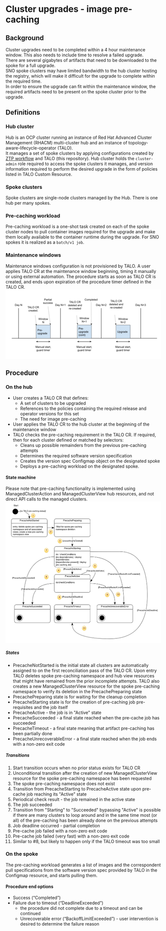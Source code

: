 # Cluster upgrades - image pre-caching #
## Background ##
Cluster upgrades need to be completed within a 4 hour maintenance window.  This also needs to include time to resolve a failed upgrade.\
There are several gigabytes of artifacts that need to be downloaded to the spoke for a full upgrade.\
SNO spoke clusters may have limited bandwidth to the hub cluster hosting the registry, which will make it difficult for the upgrade to complete within the required time.\
In order to ensure the upgrade can fit within the maintenance window, the required artifacts need to be present on the spoke cluster prior to the upgrade.
## Definitions ##
### Hub cluster ###
Hub is an OCP cluster running an instance of Red Hat Advanced Cluster Management (RHACM) multi-cluster hub and an instance of topology-aware-lifecycle-operator (TALO). \
It manages a set of spoke clusters by applying configurations created by [ZTP workflow](https://github.com/openshift-kni/cnf-features-deploy/tree/master/ztp) and TALO (this repository).
Hub cluster holds the `cluster-admin` role required to access the spoke clusters it manages, and version information required to perform the desired upgrade in the form of policies listed in TALO Custom Resource.
### Spoke clusters ###
Spoke clusters are single-node clusters managed by the Hub. There is one hub per many spokes.
### Pre-caching workload ###
Pre-caching workload is a one-shot task created on each of the spoke cluster nodes to pull container images required for the upgrade and make them locally available to the container runtime during the upgrade. For SNO spokes it is realized as a `batch/v1 job`.
### Maintenance windows ###
Maintenance windows configuration is not provisioned by TALO. A user applies TALO CR at the maintenance window beginning, timing it manually or using external automation. The procedure starts as soon as TALO CR is created, and ends upon expiration of the procedure timer defined in the TALO CR.\
![Maintenance window timing](assets/timing.png)

## Procedure ##
### On the hub ###
- User creates a TALO CR that defines:
    - A set of clusters to be upgraded
    - References to the policies containing the required release and operator versions for this set
    - The need for image pre-caching
- User applies the TALO CR to the hub cluster at the beginning of the maintenance window
- TALO checks the pre-caching requirement in the TALO CR. If required, then for each cluster defined or matched by selectors: 
    - Cleans up possible remainders from the previous pre-caching attempts
    - Determines the required software version specification
    - Creates the version spec Configmap object on the designated spoke
    - Deploys a pre-caching workload on the designated spoke. 

#### State machine ####
Please note that pre-caching functionality is implemented using ManagedClusterAction and ManagedClusterView hub resources, and not direct API calls to the managed clusters.\
![State machine](assets/states.png)

##### States #####
- PrecacheNotStarted is the initial state all clusters are automatically assigned to on the first reconciliation pass of the TALO CR. Upon entry TALO deletes spoke pre-caching namespace and hub view resources that might have remained from the prior incomplete attempts. TALO also creates a new ManagedClusterView resource for the spoke pre-caching namespace to verify its deletion in the PrecachePreparing state
- PrecachePreparing state is for waiting for the cleanup completion
- PrecacheStarting state is for the creation of pre-caching job pre-requisites and the job itself
- PrecacheActive - the job is in "Active" state
- PrecacheSucceeded - a final state reached when the pre-cache job has succeeded
- PrecacheTimeout - a final state meaning that artifact pre-caching has been partially done
- PrecacheUnrecoverableError - a final state reached when the job ends with a non-zero exit code

##### Transitions #####
1. Start transition occurs when no prior status exists for TALO CR
2. Unconditional transition after the creation of new ManagedClusterView resource for the spoke pre-caching namespace has been requested
3. The spoke pre-caching namespace does not exist
4. Transition from PrecacheStarting to  PrecacheActive state upon pre-cache job reaching its "Active" state
5. Periodical check result - the job remained in the active state
6. The job succeeded
7. Transition from "Starting" to "Succeeded" bypassing "Active" is possible if there are many clusters to loop around and in the same time most (or all) of the pre-caching has been already done on the previous attempts
8. Job deadline occurred - partial completion
9. Pre-cache job failed with a non-zero exit code
10. Pre-cache job failed (very fast) with a non-zero exit code 
11. Similar to #8, but likely to happen only if the TALO timeout was too small


### On the spoke ###
The pre-caching workload generates a list of images and the correspondent pull specifications from the software version spec provided by TALO in the Configmap resource, and starts pulling them.
#### Procedure end options ####
- Success (“Completed”)
- Failure due to timeout (“DeadlineExceeded”) 
    - the procedure did not complete due to a timeout and can be continued
    - Unrecoverable error (“BackoffLimitExceeded”) - user intervention is desired to determine the failure reason

